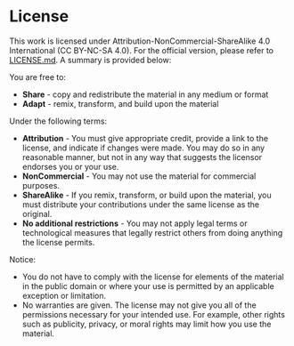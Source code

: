 # License

This work is licensed under Attribution-NonCommercial-ShareAlike 4.0 International (CC BY-NC-SA 4.0).
For the official version, please refer to [LICENSE.md](/LICENSE.md). A summary is provided below:

You are free to:

- **Share** - copy and redistribute the material in any medium or format
- **Adapt** - remix, transform, and build upon the material

Under the following terms:

- **Attribution** - You must give appropriate credit, provide a link to the license, and indicate if changes were made. You may do so in any reasonable manner, but not in any way that suggests the licensor endorses you or your use.
- **NonCommercial** - You may not use the material for commercial purposes.
- **ShareAlike** - If you remix, transform, or build upon the material, you must distribute your contributions under the same license as the original.
- **No additional restrictions** - You may not apply legal terms or technological measures that legally restrict others from doing anything the license permits.

Notice:

- You do not have to comply with the license for elements of the material in the public domain or where your use is permitted by an applicable exception or limitation.
- No warranties are given. The license may not give you all of the permissions necessary for your intended use. For example, other rights such as publicity, privacy, or moral rights may limit how you use the material.
